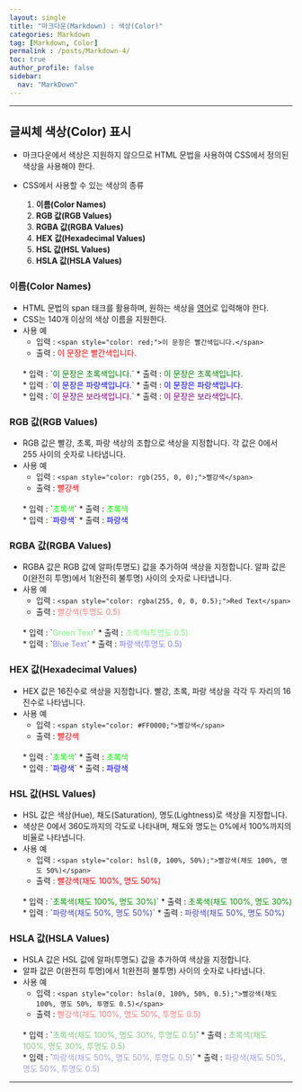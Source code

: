 ```yaml
---
layout: single
title: "마크다운(Markdown) : 색상(Color)"
categories: Markdown
tag: [Markdown, Color]
permalink : /posts/Markdown-4/
toc: true
author_profile: false
sidebar:
  nav: "MarkDown"
---
```


<hr>

## 글씨체 색상(Color) 표시

* 마크다운에서 색상은 지원하지 않으므로 HTML 문법을 사용하여 CSS에서 정의된 색상을 사용해야 한다.

* CSS에서 사용할 수 있는 색상의 종류
    1. **이름(Color Names)**
    2. **RGB 값(RGB Values)**
    3. **RGBA 값(RGBA Values)**
    4. **HEX 값(Hexadecimal Values)**
    5. **HSL 값(HSL Values)**
    6. **HSLA 값(HSLA Values)**

### 이름(Color Names)

* HTML 문법의 span 태크를 활용하며, 원하는 색상을 <u>영어</u>로 입력해야 한다.
* CSS는 140개 이상의 색상 이름을 지원한다.
* 사용 예
  <br>
  * 입력 : `<span style="color: red;">이 문장은 빨간색입니다.</span>`
  * 출력 : <span style="color: red;">이 문장은 빨간색입니다.</span>
  <br>
  * 입력 : `<span style="color: green;">이 문장은 초록색입니다.</span>`
  * 출력 : <span style="color: green;">이 문장은 초록색입니다.</span>
  <br>
  * 입력 : `<span style="color: blue;">이 문장은 파랑색입니다.</span>`
  * 출력 : <span style="color: blue;">이 문장은 파랑색입니다.</span>
  <br>
  * 입력 : `<span style="color: purple;">이 문장은 보라색입니다.</span>`
  * 출력 : <span style="color: purple;">이 문장은 보라색입니다.</span>

### RGB 값(RGB Values)

* RGB 값은 빨강, 초록, 파랑 색상의 조합으로 색상을 지정합니다. 각 값은 0에서 255 사이의 숫자로 나타냅니다.
* 사용 예
  <br>
  * 입력 : `<span style="color: rgb(255, 0, 0);">빨강색</span>` <!-- Red -->
  * 출력 : <span style="color: rgb(255, 0, 0);">빨강색</span>
  <br>
  * 입력 : `<span style="color: rgb(0, 255, 0);">초록색</span>` 
  * 출력 : <span style="color: rgb(0, 255, 0);">초록색</span> <!-- Green -->
  <br>
  * 입력 : `<span style="color: rgb(0, 0, 255);">파랑색</span>` 
  * 출력 : <span style="color: rgb(0, 0, 255);">파랑색</span> <!-- Blue -->

### RGBA 값(RGBA Values)

* RGBA 값은 RGB 값에 알파(투명도) 값을 추가하여 색상을 지정합니다. 알파 값은 0(완전히 투명)에서 1(완전히 불투명) 사이의 숫자로 나타냅니다.
* 사용 예
  <br>
  * 입력 : `<span style="color: rgba(255, 0, 0, 0.5);">Red Text</span>` <!-- Red -->
  * 출력 : <span style="color: rgba(255, 0, 0, 0.5);">빨강색(투명도 0.5)</span>
  <br>
  * 입력 : `<span style="color: rgba(0, 255, 0, 0.5);">Green Text</span>` 
  * 출력 : <span style="color: rgba(0, 255, 0, 0.5);">초록색(투명도 0.5)</span> <!-- Green -->
  <br>
  * 입력 : `<span style="color: rgba(0, 0, 255, 0.5);">Blue Text</span>` 
  * 출력 : <span style="color: rgba(0, 0, 255, 0.5);">파랑색(투명도 0.5)</span> <!-- Blue -->

### HEX 값(Hexadecimal Values)

* HEX 값은 16진수로 색상을 지정합니다. 빨강, 초록, 파랑 색상을 각각 두 자리의 16진수로 나타냅니다.
* 사용 예
  <br>
  * 입력 : `<span style="color: #FF0000;">빨강색</span>` <!-- Red -->
  * 출력 : <span style="color: #FF0000;">빨강색</span>
  <br>
  * 입력 : `<span style="color: #00FF00;">초록색</span>` 
  * 출력 : <span style="color: #00FF00;">초록색</span> <!-- Green -->
  <br>
  * 입력 : `<span style="color: #0000FF;">파랑색</span>` 
  * 출력 : <span style="color: #0000FF;">파랑색</span> <!-- Blue -->

### HSL 값(HSL Values)

* HSL 값은 색상(Hue), 채도(Saturation), 명도(Lightness)로 색상을 지정합니다.
* 색상은 0에서 360도까지의 각도로 나타내며, 채도와 명도는 0%에서 100%까지의 비율로 나타냅니다.
* 사용 예
  <br>
  * 입력 : `<span style="color: hsl(0, 100%, 50%);">빨강색(채도 100%, 명도 50%)</span>` <!-- Red -->
  * 출력 : <span style="color: hsl(0, 100%, 50%);">빨강색(채도 100%, 명도 50%)</span>
  <br>
  * 입력 : `<span style="color: hsl(120, 100%, 30%);">초록색(채도 100%, 명도 30%)</span>` 
  * 출력 : <span style="color: hsl(120, 100%, 30%);">초록색(채도 100%, 명도 30%)</span> <!-- Green -->
  <br>
  * 입력 : `<span style="color: hsl(240, 50%, 50%);">파랑색(채도 50%, 명도 50%)</span>` 
  * 출력 : <span style="color: hsl(240, 50%, 50%);">파랑색(채도 50%, 명도 50%)</span> <!-- Blue -->

### HSLA 값(HSLA Values)

* HSLA 값은 HSL 값에 알파(투명도) 값을 추가하여 색상을 지정합니다.
* 알파 값은 0(완전히 투명)에서 1(완전히 불투명) 사이의 숫자로 나타냅니다.
* 사용 예
  <br>
  * 입력 : `<span style="color: hsla(0, 100%, 50%, 0.5);">빨강색(채도 100%, 명도 50%, 투명도 0.5)</span>` <!-- Red -->
  * 출력 : <span style="color: hsla(0, 100%, 50%, 0.5);">빨강색(채도 100%, 명도 50%, 투명도 0.5)</span>
  <br>
  * 입력 : `<span style="color: hsla(120, 100%, 30%, 0.5);">초록색(채도 100%, 명도 30%, 투명도 0.5)</span>` 
  * 출력 : <span style="color: hsla(120, 100%, 30%, 0.5);">초록색(채도 100%, 명도 30%, 투명도 0.5)</span> <!-- Green -->
  <br>
  * 입력 : `<span style="color: hsla(240, 50%, 50%, 0.5);">파랑색(채도 50%, 명도 50%, 투명도 0.5)</span>` 
  * 출력 : <span style="color: hsla(240, 50%, 50%, 0.5);">파랑색(채도 50%, 명도 50%, 투명도 0.5)</span> <!-- Blue -->

<hr>